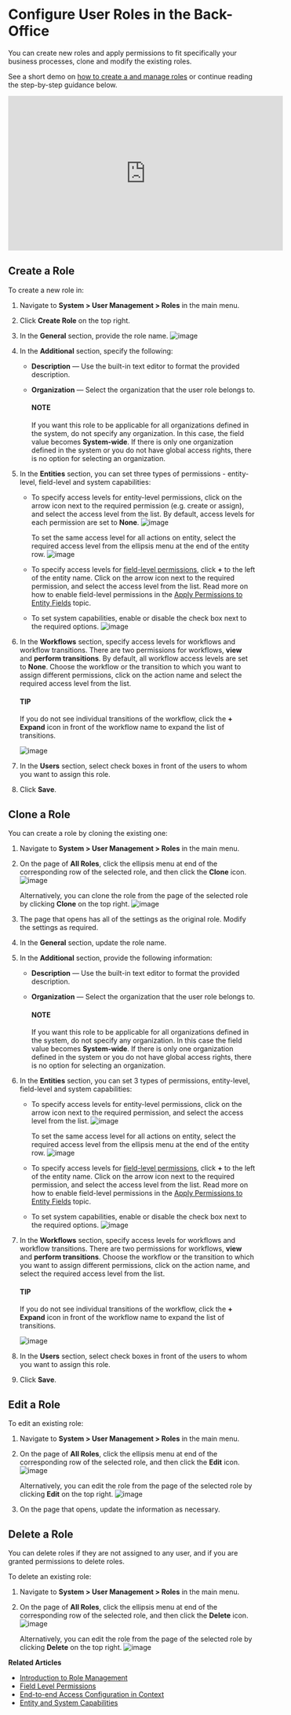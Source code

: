 <a id="user-guide-user-management-permissions-roles-interface"></a>

<a id="user-guide-user-management-permissions-roles-actions"></a>

# Configure User Roles in the Back-Office

You can create new roles and apply permissions to fit specifically your business processes, clone and modify the existing roles.

See a short demo on <a href="https://www.orocrm.com/media-library/create-manage-roles" target="_blank">how to create a and manage roles</a> or continue reading the step-by-step guidance below.

<iframe width="560" height="315" src="https://www.youtube.com/embed/jgiKa_rov8Y" frameborder="0" allowfullscreen></iframe>

## Create a Role

To create a new role in:

1. Navigate to **System > User Management > Roles** in the main menu.
2. Click **Create Role** on the top right.
3. In the **General** section, provide the role name.
   ![image](user/img/system/user_management/create_new_role_from_scratch.png)
4. In the **Additional** section, specify the following:
   * **Description** — Use the built-in text editor to format the provided description.
   * **Organization** — Select the organization that the user role belongs to.

     #### NOTE
     If you want this role to be applicable for all organizations defined in the system, do not specify any organization. In this case, the field value becomes **System-wide**. If there is only one organization defined in the system or you do not have global access rights, there is no option for selecting an organization.
5. In the **Entities** section, you can set three types of permissions - entity-level, field-level and system capabilities:
   * To specify access levels for entity-level permissions, click on the arrow icon next to the required permission (e.g. create or assign), and select the access level from the list. By default, access levels for each permission are set to **None**.
     ![image](user/img/system/user_management/single_entity_level_permissions.png)

     To set the same access level for all actions on entity, select the required access level from the ellipsis menu at the end of the entity row.
     ![image](user/img/system/user_management/entity_level_permissions.png)
   * To specify access levels for [field-level permissions](field-level-acl.md#user-guide-user-management-permissions-roles-field-level-acl), click **+** to the left of the entity name. Click on the arrow icon next to the required permission, and select the access level from the list. Read more on how to enable field-level permissions in the [Apply Permissions to Entity Fields](field-level-acl.md#user-guide-user-management-permissions-roles-apply-field-level-acl) topic.
   * To set system capabilities, enable or disable the check box next to the required options.
     ![image](user/img/system/user_management/cloned_role_system_capabilities.png)
6. In the **Workflows** section, specify access levels for workflows and workflow transitions. There are two permissions for workflows, **view** and **perform transitions**. By default, all workflow access levels are set to **None**. Choose the workflow or the transition to which you want to assign different permissions, click on the action name and select the required access level from the list.

   #### TIP
   If you do not see individual transitions of the workflow, click the **+** **Expand** icon in front of the workflow name to expand the list of transitions.

   ![image](user/img/system/user_management/create_role_workflow_permissions.png)
7. In the **Users** section, select check boxes in front of the users to whom you want to assign this role.
8. Click **Save**.

<a id="user-guide-user-management-permissions-roles-clone"></a>

## Clone a Role

You can create a role by cloning the existing one:

1. Navigate to **System > User Management > Roles** in the main menu.
2. On the page of **All Roles**, click the ellipsis menu at end of the corresponding row of the selected role, and then click the <i class="far fa-copy" aria-hidden="true"></i> **Clone** icon.
   ![image](user/img/system/user_management/clone_role_from_grid.png)

   Alternatively, you can clone the role from the page of the selected role by clicking <i class="far fa-copy" aria-hidden="true"></i> **Clone** on the top right.
   ![image](user/img/system/user_management/clone_role_from_role_page.png)
3. The page that opens has all of the settings as the original role. Modify the settings as required.
4. In the **General** section, update the role name.
5. In the **Additional** section, provide the following information:
   * **Description** — Use the built-in text editor to format the provided description.
   * **Organization** — Select the organization that the user role belongs to.

     #### NOTE
     If you want this role to be applicable for all organizations defined in the system, do not specify any organization. In this case the field value becomes **System-wide**. If there is only one organization defined in the system or you do not have global access rights, there is no option for selecting an organization.
6. In the **Entities** section, you can set 3 types of permissions, entity-level, field-level and system capabilities:
   * To specify access levels for entity-level permissions, click on the arrow icon next to the required permission, and select the access level from the list.
     ![image](user/img/system/user_management/single_entity_level_permissions.png)

     To set the same access level for all actions on entity, select the required access level from the ellipsis menu at the end of the entity row.
     ![image](user/img/system/user_management/entity_level_permissions.png)
   * To specify access levels for [field-level permissions](field-level-acl.md#user-guide-user-management-permissions-roles-field-level-acl), click **+** to the left of the entity name. Click on the arrow icon next to the required permission, and select the access level from the list. Read more on how to enable field-level permissions in the [Apply Permissions to Entity Fields](field-level-acl.md#user-guide-user-management-permissions-roles-apply-field-level-acl) topic.
   * To set system capabilities, enable or disable the check box next to the required options.
     ![image](user/img/system/user_management/cloned_role_system_capabilities.png)
7. In the **Workflows** section, specify access levels for workflows and workflow transitions. There are two permissions for workflows, **view** and **perform transitions**. Choose the workflow or the transition to which you want to assign different permissions, click on the action name, and select the required access level from the list.

   #### TIP
   If you do not see individual transitions of the workflow, click the **+** **Expand** icon in front of the workflow name to expand the list of transitions.

   ![image](user/img/system/user_management/create_role_workflow_permissions.png)
8. In the **Users** section, select check boxes in front of the users to whom you want to assign this role.
9. Click **Save**.

<a id="user-guide-user-management-permissions-roles-edit"></a>

## Edit a Role

To edit an existing role:

1. Navigate to **System > User Management > Roles** in the main menu.
2. On the page of **All Roles**, click the ellipsis menu at end of the corresponding row of the selected role, and then click the <i class="fa fa-edit fa-lg" aria-hidden="true"></i> **Edit** icon.
   ![image](user/img/system/user_management/edit_role.png)

   Alternatively, you can edit the role from the page of the selected role by clicking <i class="fa fa-edit fa-lg" aria-hidden="true"></i> **Edit** on the top right.
   ![image](user/img/system/user_management/edit_role_from_role_page.png)
3. On the page that opens, update the information as necessary.

<a id="user-guide-user-management-permissions-roles-delete"></a>

## Delete a Role

You can delete roles if they are not assigned to any user, and if you are granted permissions to delete roles.

To delete an existing role:

1. Navigate to **System > User Management > Roles** in the main menu.
2. On the page of **All Roles**, click the ellipsis menu at end of the corresponding row of the selected role, and then click the <i class="fas fa-trash-alt" aria-hidden="true"></i> **Delete** icon.
   ![image](user/img/system/user_management/delete_role.png)

   Alternatively, you can edit the role from the page of the selected role by clicking <i class="fas fa-trash-alt" aria-hidden="true"></i> **Delete** on the top right.
   ![image](user/img/system/user_management/delete_role_from_page.png)

**Related Articles**

* [Introduction to Role Management](index.md#user-guide-user-management-permissions-roles)
* [Field Level Permissions](field-level-acl.md#user-guide-user-management-permissions-roles-field-level-acl)
* [End-to-end Access Configuration in Context](access-in-context.md#user-guide-user-management-permissions-roles-examples)
* [Entity and System Capabilities](admin-capabilities.md#admin-capabilities)

<!-- fa-bars = fa-navicon -->
<!-- Ic Tiles is used as Set As Default in saved views, and as tiles in display layout options -->
<!-- IcPencil refers to Rename in Commerce and Inline Editing in CRM -->
<!-- Check mark in the square. -->
<!-- SortDesc is also used as drop-down arrow -->
